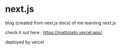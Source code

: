 # next.js
blog (created from next.js docs) of me learning next.js 

check it out here : https://mattszeto.vercel.app/

deployed by vercel
